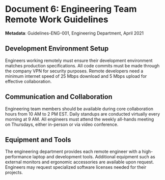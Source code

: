 # Document 6: Engineering Team Remote Work Guidelines

**Metadata**: Guidelines-ENG-001, Engineering Department, April 2021

## Development Environment Setup

Engineers working remotely must ensure their development environment matches production specifications. All code commits must be made through the company VPN for security purposes. Remote developers need a minimum internet speed of 25 Mbps download and 5 Mbps upload for effective collaboration.

## Communication and Collaboration

Engineering team members should be available during core collaboration hours from 10 AM to 2 PM EST. Daily standups are conducted virtually every morning at 9 AM. All engineers must attend the weekly all-hands meeting on Thursdays, either in-person or via video conference.

## Equipment and Tools

The engineering department provides each remote engineer with a high-performance laptop and development tools. Additional equipment such as external monitors and ergonomic accessories are available upon request. Engineers may request specialized software licenses needed for their projects.